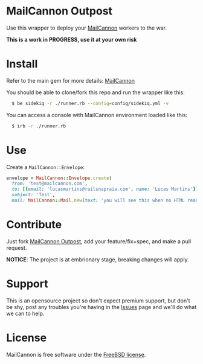 MailCannon Outpost
==================

Use this wrapper to deploy your [MailCannon](https://github.com/lucasmartins/mailcannon) workers to the war.

**This is a work in PROGRESS, use it at your own risk**

Install
=======

Refer to the main gem for more details: [MailCannon](https://github.com/lucasmartins/mailcannon)

You should be able to clone/fork this repo and run the wrapper like this:

```bash
  $ be sidekiq -r ./runner.rb --config=config/sidekiq.yml -v
```

You can access a console with MailCannon environment loaded like this:
```bash
  $ irb -r ./runner.rb
```

Use
===

Create a `MailCannon::Envelope`:
```ruby
envelope = MailCannon::Envelope.create(
  from: 'test@mailcannon.com',
  to: [{email: 'lucasmartins@railsnapraia.com', name: 'Lucas Martins'}],
  subject: 'Test',
  mail: MailCannon::Mail.new(text: 'you will see this when no HTML reader is available', html: 'this should be an HTML'))
```

Contribute
==========

Just fork [MailCannon Outpost](https://github.com/lucasmartins/mailcannon-outpost), add your feature/fix+spec, and make a pull request.

**NOTICE**: The project is at embrionary stage, breaking changes will apply.

Support
=======

This is an opensource project so don't expect premium support, but don't be shy, post any troubles you're having in the [Issues](https://github.com/lucasmartins/mailcannon-outpost/issues) page and we'll do what we can to help.

License
=======

MailCannon is free software under the [FreeBSD license](http://www.freebsd.org/copyright/freebsd-license.html).
